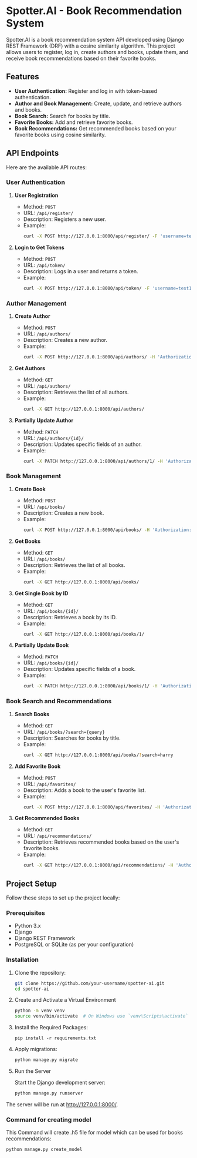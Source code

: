 # Spotter.AI - Book Recommendation System

Spotter.AI is a book recommendation system API developed using Django REST Framework (DRF) with a cosine similarity algorithm. This project allows users to register, log in, create authors and books, update them, and receive book recommendations based on their favorite books.

## Features

- **User Authentication:** Register and log in with token-based authentication.
- **Author and Book Management:** Create, update, and retrieve authors and books.
- **Book Search:** Search for books by title.
- **Favorite Books:** Add and retrieve favorite books.
- **Book Recommendations:** Get recommended books based on your favorite books using cosine similarity.

## API Endpoints

Here are the available API routes:

### User Authentication

1. **User Registration**
   - Method: `POST`
   - URL: `/api/register/`
   - Description: Registers a new user.
   - Example: 
     ```bash
     curl -X POST http://127.0.0.1:8000/api/register/ -F 'username=test1234' -F 'password=Test@123'
     ```

2. **Login to Get Tokens**
   - Method: `POST`
   - URL: `/api/token/`
   - Description: Logs in a user and returns a token.
   - Example:
     ```bash
     curl -X POST http://127.0.0.1:8000/api/token/ -F 'username=test1234' -F 'password=Test@123'
     ```

### Author Management

1. **Create Author**
   - Method: `POST`
   - URL: `/api/authors/`
   - Description: Creates a new author.
   - Example:
     ```bash
     curl -X POST http://127.0.0.1:8000/api/authors/ -H 'Authorization: Bearer <your_token>' -F 'name=J K Rowling'
     ```

2. **Get Authors**
   - Method: `GET`
   - URL: `/api/authors/`
   - Description: Retrieves the list of all authors.
   - Example:
     ```bash
     curl -X GET http://127.0.0.1:8000/api/authors/
     ```

3. **Partially Update Author**
   - Method: `PATCH`
   - URL: `/api/authors/{id}/`
   - Description: Updates specific fields of an author.
   - Example:
     ```bash
     curl -X PATCH http://127.0.0.1:8000/api/authors/1/ -H 'Authorization: Bearer <your_token>' -F 'name=Ms.JK.Rowling'
     ```

### Book Management

1. **Create Book**
   - Method: `POST`
   - URL: `/api/books/`
   - Description: Creates a new book.
   - Example:
     ```bash
     curl -X POST http://127.0.0.1:8000/api/books/ -H 'Authorization: Bearer <your_token>' -F 'title=Harry potter 1' -F 'author=1' -F 'description=wizards book' -F 'published_date=2020-09-12'
     ```

2. **Get Books**
   - Method: `GET`
   - URL: `/api/books/`
   - Description: Retrieves the list of all books.
   - Example:
     ```bash
     curl -X GET http://127.0.0.1:8000/api/books/
     ```

3. **Get Single Book by ID**
   - Method: `GET`
   - URL: `/api/books/{id}/`
   - Description: Retrieves a book by its ID.
   - Example:
     ```bash
     curl -X GET http://127.0.0.1:8000/api/books/1/
     ```

4. **Partially Update Book**
   - Method: `PATCH`
   - URL: `/api/books/{id}/`
   - Description: Updates specific fields of a book.
   - Example:
     ```bash
     curl -X PATCH http://127.0.0.1:8000/api/books/1/ -H 'Authorization: Bearer <your_token>' -F 'description=wizards book reloaded'
     ```

### Book Search and Recommendations

1. **Search Books**
   - Method: `GET`
   - URL: `/api/books/?search={query}`
   - Description: Searches for books by title.
   - Example:
     ```bash
     curl -X GET http://127.0.0.1:8000/api/books/?search=harry
     ```

2. **Add Favorite Book**
   - Method: `POST`
   - URL: `/api/favorites/`
   - Description: Adds a book to the user's favorite list.
   - Example:
     ```bash
     curl -X POST http://127.0.0.1:8000/api/favorites/ -H 'Authorization: Bearer <your_token>' -F 'book_id=1'
     ```

3. **Get Recommended Books**
   - Method: `GET`
   - URL: `/api/recommendations/`
   - Description: Retrieves recommended books based on the user's favorite books.
   - Example:
     ```bash
     curl -X GET http://127.0.0.1:8000/api/recommendations/ -H 'Authorization: Bearer <your_token>'
     ```

## Project Setup

Follow these steps to set up the project locally:

### Prerequisites

- Python 3.x
- Django
- Django REST Framework
- PostgreSQL or SQLite (as per your configuration)

### Installation

1. Clone the repository:

   ```bash
   git clone https://github.com/your-username/spotter-ai.git
   cd spotter-ai

2. Create and Activate a Virtual Environment

    ```bash
    python -m venv venv
    source venv/bin/activate  # On Windows use `venv\Scripts\activate`
3. Install the Required Packages:

    ```
    pip install -r requirements.txt
4. Apply migrations:

   ```bash
   python manage.py migrate
6. Run the Server

    Start the Django development server:
    ```bash
    python manage.py runserver
The server will be run at http://127.0.0.1:8000/.

### Command for creating model
This Command will create .h5 file for model which can be used for books recommendations:

```bash
python manage.py create_model
